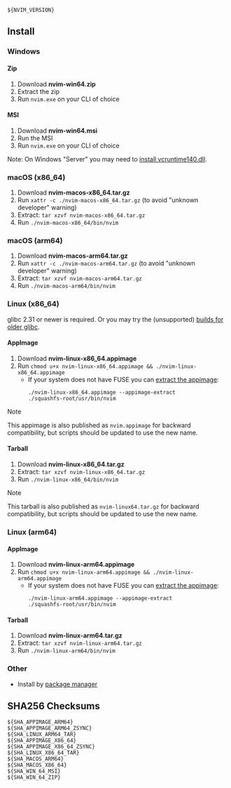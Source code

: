 ```
${NVIM_VERSION}
```

## Install

### Windows

#### Zip

1. Download **nvim-win64.zip**
2. Extract the zip
3. Run `nvim.exe` on your CLI of choice

#### MSI

1. Download **nvim-win64.msi**
2. Run the MSI
3. Run `nvim.exe` on your CLI of choice

Note: On Windows "Server" you may need to [install vcruntime140.dll](https://learn.microsoft.com/en-us/cpp/windows/latest-supported-vc-redist?view=msvc-170).

### macOS (x86_64)

1. Download **nvim-macos-x86_64.tar.gz**
2. Run `xattr -c ./nvim-macos-x86_64.tar.gz` (to avoid "unknown developer" warning)
3. Extract: `tar xzvf nvim-macos-x86_64.tar.gz`
4. Run `./nvim-macos-x86_64/bin/nvim`

### macOS (arm64)

1. Download **nvim-macos-arm64.tar.gz**
2. Run `xattr -c ./nvim-macos-arm64.tar.gz` (to avoid "unknown developer" warning)
3. Extract: `tar xzvf nvim-macos-arm64.tar.gz`
4. Run `./nvim-macos-arm64/bin/nvim`

### Linux (x86_64)

glibc 2.31 or newer is required. Or you may try the (unsupported) [builds for older glibc](https://github.com/neovim/neovim-releases).

#### AppImage

1. Download **nvim-linux-x86_64.appimage**
2. Run `chmod u+x nvim-linux-x86_64.appimage && ./nvim-linux-x86_64.appimage`
   - If your system does not have FUSE you can [extract the appimage](https://github.com/AppImage/AppImageKit/wiki/FUSE#type-2-appimage):
     ```
     ./nvim-linux-x86_64.appimage --appimage-extract
     ./squashfs-root/usr/bin/nvim
     ```

> [!NOTE]
> This appimage is also published as `nvim.appimage` for backward compatibility, but scripts should be updated to use the new name.

#### Tarball

1. Download **nvim-linux-x86_64.tar.gz**
2. Extract: `tar xzvf nvim-linux-x86_64.tar.gz`
3. Run `./nvim-linux-x86_64/bin/nvim`

> [!NOTE]
> This tarball is also published as `nvim-linux64.tar.gz` for backward compatibility, but scripts should be updated to use the new name.

### Linux (arm64)

#### AppImage

1. Download **nvim-linux-arm64.appimage**
2. Run `chmod u+x nvim-linux-arm64.appimage && ./nvim-linux-arm64.appimage`
   - If your system does not have FUSE you can [extract the appimage](https://github.com/AppImage/AppImageKit/wiki/FUSE#type-2-appimage):
     ```
     ./nvim-linux-arm64.appimage --appimage-extract
     ./squashfs-root/usr/bin/nvim
     ```

#### Tarball

1. Download **nvim-linux-arm64.tar.gz**
2. Extract: `tar xzvf nvim-linux-arm64.tar.gz`
3. Run `./nvim-linux-arm64/bin/nvim`

### Other

- Install by [package manager](https://github.com/neovim/neovim/blob/master/INSTALL.md#install-from-package)

## SHA256 Checksums

```
${SHA_APPIMAGE_ARM64}
${SHA_APPIMAGE_ARM64_ZSYNC}
${SHA_LINUX_ARM64_TAR}
${SHA_APPIMAGE_X86_64}
${SHA_APPIMAGE_X86_64_ZSYNC}
${SHA_LINUX_X86_64_TAR}
${SHA_MACOS_ARM64}
${SHA_MACOS_X86_64}
${SHA_WIN_64_MSI}
${SHA_WIN_64_ZIP}
```
